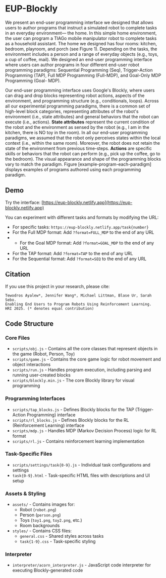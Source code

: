 # EUP-Blockly

We present an end-user programming interface we designed
that allows users to author programs that instruct a simulated robot to complete tasks in an everyday environment—
the home. In this simple home environment, the user can
program a TIAGo mobile manipulator robot to complete tasks
as a household assistant. The home we designed has four
rooms: kitchen, bedroom, playroom, and porch (see Figure 1).
Depending on the tasks, the environment includes a person and
a range of everyday objects (e.g., toys, a cup of coffee, mail).
We designed an end-user programming interface where
users can author programs in four different end-user robot
programming paradigms: Sequential Programming (Seq),
Trigger-Action Programming (TAP), Full MDP Programming (Full-MDP), and Goal-Only MDP Programming (Goal-
MDP).

Our end-user programming interface uses Google's Blockly, where users can drag and drop blocks representing robot actions, aspects of the environment, and programming structure (e.g., conditionals, loops). Across all our experimental programming paradigms, there is a common set of high-level block categories, representing attributes of the robot's environment (i.e., state attributes) and general behaviors that the robot can execute (i.e., actions). **State attributes** represent the current condition of the robot and the environment as sensed by the robot (e.g., I am in the kitchen, there is NO toy in the room). In all our end-user programming paradigms, we assumed that the robot only perceives states within the local context (i.e., within the same room). Moreover, the robot does not retain the state of the environment from previous time-steps. **Actions** are specific skills or behaviors that the robot can perform (e.g., pick up the coffee, go to the bedroom). The visual appearance and shape of the programming blocks vary to match the paradigm. Figure [example-program-each-paradigm] displays examples of programs authored using each programming paradigm.


## Demo

Try the interface: [https://eup-blockly.netlify.app](https://eup-blockly.netlify.app)

You can experiment with different tasks and formats by modifying the URL:
- For specific tasks: `https://eup-blockly.netlify.app/task{number}`
- For the Full MDP format: Add `?format=FULL_MDP` to the end of any URL
- - For the Goal MDP format: Add `?format=GOAL_MDP` to the end of any URL
- For the TAP format: Add `?format=TAP` to the end of any URL
- For the Sequential format: Add `?format=SEQ` to the end of any URL

## Citation

If you use this project in your research, please cite:
```
Tewodros Ayalew*, Jennifer Wang*, Michael Littman, Blase Ur, Sarah Sebo. 
Enabling End Users to Program Robots Using Reinforcement Learning. 
HRI 2025. (* denotes equal contribution)
```

## Code Structure

### Core Files
- `scripts/obj.js` - Contains all the core classes that represent objects in the game (Robot, Person, Toy)
- `scripts/game.js` - Contains the core game logic for robot movement and object interactions
- `scripts/run.js` - Handles program execution, including parsing and running user-created blocks
- `scripts/blockly.min.js` - The core Blockly library for visual programming

### Programming Interfaces
- `scripts/tap_blocks.js` - Defines Blockly blocks for the TAP (Trigger-Action Programming) interface
- `scripts/rl_blocks.js` - Defines Blockly blocks for the RL (Reinforcement Learning) interface
- `scripts/mdp.js` - Handles MDP (Markov Decision Process) logic for RL format
- `scripts/rl.js` - Contains reinforcement learning implementation

### Task-Specific Files
- `scripts/settings/task{0-9}.js` - Individual task configurations and settings
- `task{0-9}.html` - Task-specific HTML files with descriptions and UI setup

### Assets & Styling
- `assets/` - Contains images for:
  - Robot (`robot.png`)
  - Person (`person.png`)
  - Toys (`toy1.png`, `toy2.png`, etc.)
  - Room backgrounds
- `styles/` - Contains CSS files:
  - `general.css` - Shared styles across tasks
  - `task{1-9}.css` - Task-specific styling

### Interpreter
- `interpreter/acorn_interpreter.js` - JavaScript code interpreter for executing Blockly-generated code
